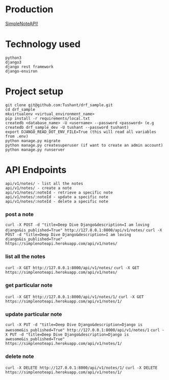 # Production
[SimpleNoteAPI!](https://simplenoteapi.herokuapp.com/api/v1/notes/)

# Technology used

    python3
    django3
    django rest framework
    django-environ

# Project setup

    git clone git@github.com:Tushant/drf_sample.git
    cd drf_sample
    mkvirtualenv <virtual_environment_name>
    pip install -r requirements/local.txt
    createdb <database_name> -U <username> --password <password> (e.g createdb drf_sample_dev -U tushant --password tushant)
    export DJANGO_READ_DOT_ENV_FILE=True (this will read all variables from .env)
    python manage.py migrate
    python manage.py createsuperuser (if want to create an admin account)
    python manage.py runserver

# API Endpoints

    api/v1/notes/ - list all the notes
    api/v1/notes/ - create a note
    api/v1/notes/:noteId - retrieve a specific note
    api/v1/notes/:noteId - update a specific note
    api/v1/notes/:noteId - delete a specific note

### post a note

` curl -X POST -d "title=Deep Dive Django&description=I am loving django&is_published=True" http://127.0.0.1:8000/api/v1/notes/ `
` curl -X POST -d "title=Deep Dive Django&description=I am loving django&is_published=True" https://simplenoteapi.herokuapp.com/api/v1/notes/ `

### list all the notes
` curl -X GET http://127.0.0.1:8000/api/v1/notes/ `
`curl -X GET https://simplenoteapi.herokuapp.com/api/v1/notes/`


### get particular note

` curl -X GET http://127.0.0.1:8000/api/v1/notes/1/ `
`curl -X GET https://simplenoteapi.herokuapp.com/api/v1/notes/1/`


### update particular note

` curl -X PUT -d "title=Deep Dive Django&description=Django is awesome&is_published=True" http://127.0.0.1:8000/api/v1/notes/1 `
` curl -X PUT -d "title=Deep Dive Django&description=Django is awesome&is_published=True" https://simplenoteapi.herokuapp.com/api/v1/notes/1/ `

### delete note

` curl -X DELETE http://127.0.0.1:8000/api/v1/notes/1/ `
` curl -X DELETE https://simplenoteapi.herokuapp.com/api/v1/notes/1/ `
